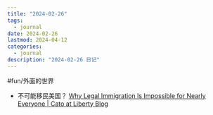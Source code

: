 ```yaml
---
title: "2024-02-26"
tags:
  - journal
date: 2024-02-26
lastmod: 2024-04-12
categories:
  - journal
description: "2024-02-26 日记"
---
```


#fun/外面的世界

- 不可能移民美国？ [Why Legal Immigration Is Impossible for Nearly Everyone | Cato at Liberty Blog](https://www.cato.org/blog/why-legal-immigration-nearly-impossible)
